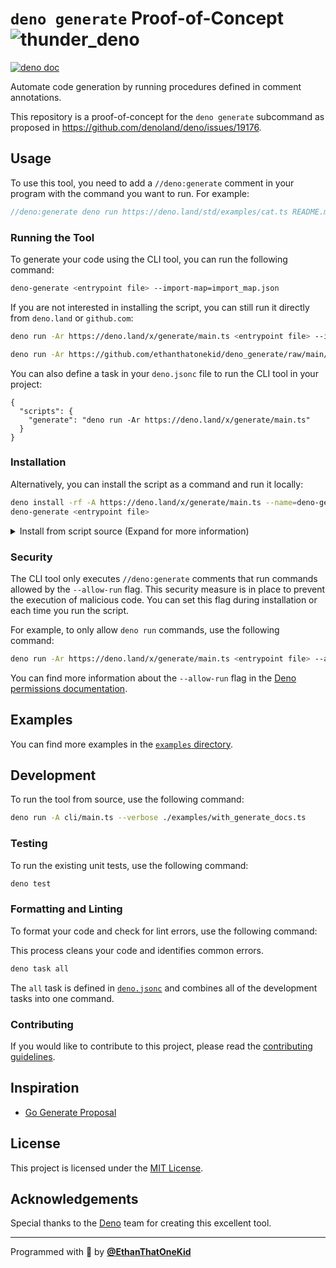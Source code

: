 # `deno generate` Proof-of-Concept ![thunder_deno](https://cdn.discordapp.com/emojis/811013541846319105.gif?size=24&quality=lossless)

[![deno doc](https://doc.deno.land/badge.svg)](https://deno.land/x/generate)

Automate code generation by running procedures defined in comment annotations.

This repository is a proof-of-concept for the `deno generate` subcommand as
proposed in <https://github.com/denoland/deno/issues/19176>.

## Usage

To use this tool, you need to add a `//deno:generate` comment in your program
with the command you want to run. For example:

```ts
//deno:generate deno run https://deno.land/std/examples/cat.ts README.md
```

### Running the Tool

To generate your code using the CLI tool, you can run the following command:

```sh
deno-generate <entrypoint file> --import-map=import_map.json
```

If you are not interested in installing the script, you can still run it
directly from `deno.land` or `github.com`:

```sh
deno run -Ar https://deno.land/x/generate/main.ts <entrypoint file> --import-map=import_map.json
```

```sh
deno run -Ar https://github.com/ethanthatonekid/deno_generate/raw/main/main.ts <entrypoint file> --import-map=import_map.json
```

You can also define a task in your `deno.jsonc` file to run the CLI tool in your
project:

```jsonc
{
  "scripts": {
    "generate": "deno run -Ar https://deno.land/x/generate/main.ts"
  }
}
```

### Installation

Alternatively, you can install the script as a command and run it locally:

```sh
deno install -rf -A https://deno.land/x/generate/main.ts --name=deno-generate
deno-generate <entrypoint file>
```

<details>
<summary>
Install from script source
(Expand for more information)
</summary>

```sh
git clone https://github.com/ethanthatonekid/deno_generate.git
cd deno_generate
deno install -rf -A main.ts --name=deno-generate
```

</details>

### Security

The CLI tool only executes `//deno:generate` comments that run commands allowed
by the `--allow-run` flag. This security measure is in place to prevent the
execution of malicious code. You can set this flag during installation or each
time you run the script.

For example, to only allow `deno run` commands, use the following command:

```sh
deno run -Ar https://deno.land/x/generate/main.ts <entrypoint file> --allow-run=deno
```

You can find more information about the `--allow-run` flag in the
[Deno permissions documentation](https://deno.land/manual@v1.28.3/basics/permissions#permissions-list).

## Examples

You can find more examples in the [`examples` directory](examples).

## Development

To run the tool from source, use the following command:

```sh
deno run -A cli/main.ts --verbose ./examples/with_generate_docs.ts
```

### Testing

To run the existing unit tests, use the following command:

```bash
deno test
```

### Formatting and Linting

To format your code and check for lint errors, use the following command:

This process cleans your code and identifies common errors.

```bash
deno task all
```

The `all` task is defined in [`deno.jsonc`](deno.jsonc) and combines all of the
development tasks into one command.

### Contributing

If you would like to contribute to this project, please read the
[contributing guidelines](CONTRIBUTING.md).

## Inspiration

- [Go Generate Proposal](https://go.googlesource.com/proposal/+/refs/heads/master/design/go-generate.md)

## License

This project is licensed under the [MIT License](LICENSE).

## Acknowledgements

Special thanks to the [Deno](https://deno.land) team for creating this excellent
tool.

---

Programmed with 🦕 by [**@EthanThatOneKid**](https://etok.codes/)
